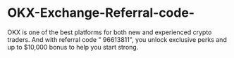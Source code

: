 # OKX-Exchange-Referral-code-
 OKX is one of the best platforms for both new and experienced crypto traders. And with referral code " 96613811", you unlock exclusive perks and up to $10,000 bonus to help you start strong.
